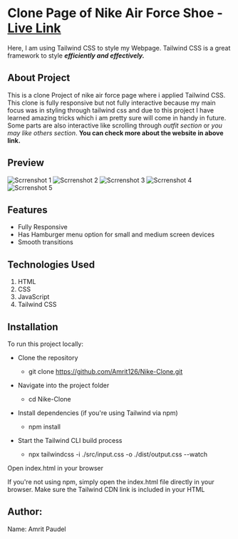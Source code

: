# Clone Page of Nike Air Force Shoe - [Live Link](https://nike-clone-lyart-iota.vercel.app/)
Here, I am using Tailwind CSS to style my Webpage. Tailwind CSS is a great framework to style ***efficiently and effectively.***

## About Project
This is a clone Project of nike air force page where i applied Tailwind CSS. This clone is fully responsive but not fully interactive because my main focus was in styling through tailwind css and due to this project I have learned amazing tricks which i am pretty sure will come in handy in future. Some parts are also interactive like scrolling through *outfit section* or *you may like others section*. **You can check more about the website in above link.**

## Preview
![Scrrenshot 1](Photos/Screenshot-(1).png)
![Scrrenshot 2](Photos/Screenshot-(2).png)
![Scrrenshot 3](Photos/Screenshot-(3).png)
![Scrrenshot 4](Photos/Screenshot-(4).png)
![Scrrenshot 5](Photos/Screenshot-(5).png)

## Features
- Fully Responsive
- Has Hamburger menu option for small and medium screen devices
- Smooth transitions 

## Technologies Used
1. HTML
2. CSS
3. JavaScript
4. Tailwind CSS

## Installation 
To run this project locally:
- Clone the repository
    - git clone https://github.com/Amrit126/Nike-Clone.git
- Navigate into the project folder
    - cd Nike-Clone

- Install dependencies (if you're using Tailwind via npm)
    - npm install

- Start the Tailwind CLI build process
    - npx tailwindcss -i ./src/input.css -o ./dist/output.css --watch

Open index.html in your browser

If you're not using npm, simply open the index.html file directly in your browser. Make sure the Tailwind CDN link is included in your HTML

## Author:
Name: Amrit Paudel